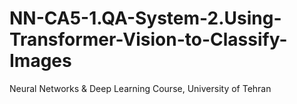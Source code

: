 # NN-CA5-1.QA-System-2.Using-Transformer-Vision-to-Classify-Images
 Neural Networks & Deep Learning Course, University of Tehran
